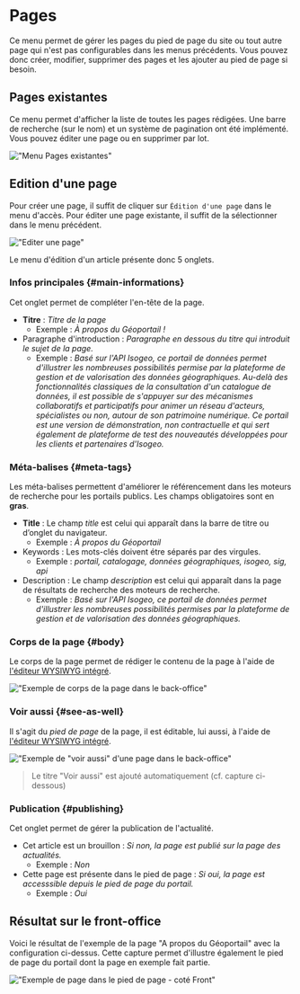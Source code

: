 # Pages

Ce menu permet de gérer les pages du pied de page du site ou tout autre page qui n'est pas configurables dans les menus précédents. Vous pouvez donc créer, modifier, supprimer des pages et les ajouter au pied de page si besoin.

## Pages existantes

Ce menu permet d'afficher la liste de toutes les pages rédigées. Une barre de recherche (sur le nom) et un système de pagination ont été implémenté. Vous pouvez éditer une page ou en supprimer par lot.

!["Menu Pages existantes"](/assets/back_list_page.png)

## Edition d'une page

Pour créer une page, il suffit de cliquer sur `Édition d'une page` dans le menu d'accès. Pour éditer une page existante, il suffit de la sélectionner dans le menu précédent.

!["Editer une page"](/assets/back_edit_page.png)

Le menu d'édition d'un article présente donc 5 onglets. 

### Infos principales {#main-informations}

Cet onglet permet de compléter l'en-tête de la page.

* **Titre** : *Titre de la page*
  * Exemple : *À propos du Géoportail !*
* Paragraphe d'introduction : *Paragraphe en dessous du titre qui introduit le sujet de la page.*
  * Exemple : *Basé sur l'API Isogeo, ce portail de données permet d'illustrer les nombreuses possibilités permise par la plateforme de gestion et de valorisation des données géographiques. Au-delà des fonctionnalités classiques de la consultation d'un catalogue de données, il est possible de s'appuyer sur des mécanismes collaboratifs et participatifs pour animer un réseau d'acteurs, spécialistes ou non, autour de son patrimoine numérique. Ce portail est une version de démonstration, non contractuelle et qui sert également de plateforme de test des nouveautés développées pour les clients et partenaires d'Isogeo.*

### Méta-balises {#meta-tags}

Les méta-balises permettent d'améliorer le référencement dans les moteurs de recherche pour les portails publics. Les champs obligatoires sont en **gras**.

* **Title** : Le champ *title* est celui qui apparaît dans la barre de titre ou d’onglet du navigateur.
  * Exemple : *À propos du Géoportail*
* Keywords : Les mots-clés doivent étre séparés par des virgules.
  * Exemple : *portail, catalogage, données géographiques, isogeo, sig, api*
* Description : Le champ *description* est celui qui apparaît dans la page de résultats de recherche des moteurs de recherche.
  * Exemple : *Basé sur l'API Isogeo, ce portail de données permet d'illustrer les nombreuses possibilités permises par la plateforme de gestion et de valorisation des données géographiques.*

### Corps de la page {#body}

Le corps de la page permet de rédiger le contenu de la page à l'aide de [l'éditeur WYSIWYG intégré](/appendices/editorwysiwyg.md).

!["Exemple de corps de la page dans le back-office"](/assets/back_page_about.png)

### Voir aussi {#see-as-well}

Il s'agit du *pied de page* de la page, il est éditable, lui aussi, à l'aide de [l'éditeur WYSIWYG intégré](/appendices/editorwysiwyg.md). 

!["Exemple de "voir aussi" d'une page dans le back-office"](/assets/back_page_about_saw.png)

> Le titre "Voir aussi" est ajouté automatiquement (cf. capture ci-dessous)

### Publication {#publishing}

Cet onglet permet de gérer la publication de l'actualité.

* Cet article est un brouillon : *Si non, la page est publié sur la page des actualités.*
  * Exemple : *Non*
* Cette page est présente dans le pied de page : *Si oui, la page est accesssible depuis le pied de page du portail.*
  * Exemple : *Oui*

## Résultat sur le front-office

Voici le résultat de l'exemple de la page "A propos du Géoportail" avec la configuration ci-dessus. Cette capture permet d'illustre également le pied de page du portail dont la page en exemple fait partie.

!["Exemple de page dans le pied de page - coté Front"](/assets/front_page.png)